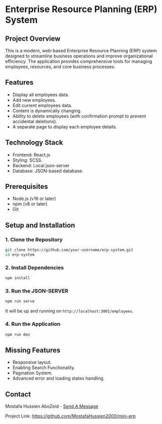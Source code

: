 # Enterprise Resource Planning (ERP) System

## Project Overview

This is a modern, web-based Enterprise Resource Planning (ERP) system designed to streamline business operations and improve organizational efficiency. The application provides comprehensive tools for managing employees, resources, and core business processes.

## Features

- Display all employees data.
- Add new employees.
- Edit current employees data.
- Content is dynamically changing.
- Ability to delete employees (with confirmation prompt to prevent accidental deletions).
- A separate page to display each employee details.

## Technology Stack

- Frontend: React.js
- Styling: SCSS.
- Backend: Local json-server
- Database: JSON-based database.

## Prerequisites

- Node.js (v16 or later)
- npm (v8 or later)
- Git

## Setup and Installation

### 1. Clone the Repository

```bash
git clone https://github.com/your-username/erp-system.git
cd erp-system
```

### 2. Install Dependencies

```bash
npm install
```

### 3. Run the JSON-SERVER

```bash
npm run serve
```

It will be up and running on `http://localhost:3001/employees`.

### 4. Run the Application

```bash
npm run dev
```

## Missing Features

- Responsive layout.
- Enabling Search Functionality.
- Pagination System.
- Advanced error and loading states handling.

## Contact

Mostafa Hussien AboZeid - [Send A Message](mailto:mabozeed70@gmail.com)

Project Link: https://github.com/MostafaHussien2000/mini-erp
